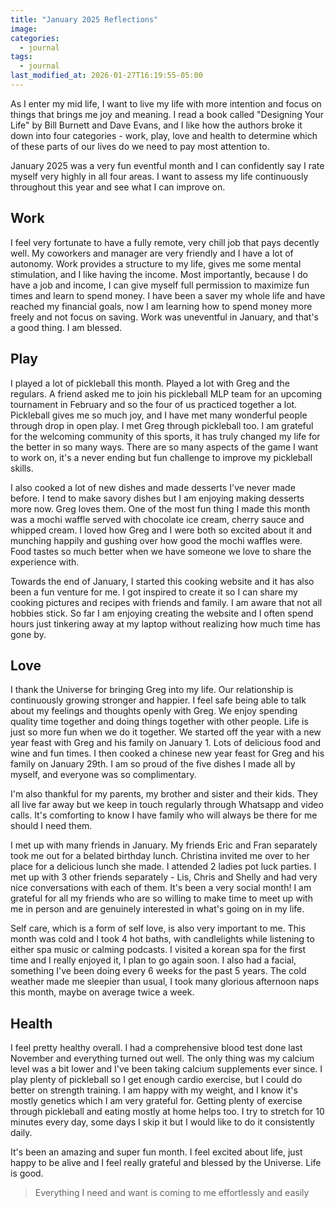 ```yaml
---
title: "January 2025 Reflections"
image: 
categories:
  - journal
tags:
  - journal
last_modified_at: 2026-01-27T16:19:55-05:00
---
```



As I enter my mid life, I want to live my life with more intention and focus on things that brings me joy and meaning. I read a book called "Designing Your Life" by Bill Burnett and Dave Evans, and I like how the authors broke it down into four categories - work, play, love and health to determine which of these parts of our lives do we need to pay most attention to.


January 2025 was a very fun eventful month and I can confidently say I rate myself very highly in all four areas. I want to assess my life continuously throughout this year and see what I can improve on.


## Work
I feel very fortunate to have a fully remote, very chill job that pays decently well. My coworkers and manager are very friendly and I have a lot of autonomy. Work provides a structure to my life, gives me some mental stimulation, and I like having the income. Most importantly, because I do have a job and income, I can give myself full permission to maximize fun times and learn to spend money. I have been a saver my whole life and have reached my financial goals, now I am learning how to spend money more freely and not focus on saving.
Work was uneventful in January, and that's a good thing. I am blessed.

## Play 
I played a lot of pickleball this month. Played a lot with Greg and the regulars. A friend asked me to join his pickleball MLP team for an upcoming tournament in February and so the four of us practiced together a lot. Pickleball gives me so much joy, and I have met many wonderful people through drop in open play. I met Greg through pickleball too. I am grateful for the welcoming community of this sports, it has truly changed my life for the better in so many ways. There are so many aspects of the game I want to work on, it's a never ending but fun challenge to improve my pickleball skills.

I also cooked a lot of new dishes and made desserts I've never made before. I tend to make savory dishes but I am enjoying making desserts more now. Greg loves them. One of the most fun thing I made this month was a mochi waffle served with chocolate ice cream, cherry sauce and whipped cream. I loved how Greg and I were both so excited about it and munching happily and gushing over how good the mochi waffles were. Food tastes so much better when we have someone we love to share the experience with.

Towards the end of January, I started this cooking website and it has also been a fun venture for me. I got inspired to create it so I can share my cooking pictures and recipes with friends and family. I am aware that not all hobbies stick. So far I am enjoying creating the website and I often spend hours just tinkering away at my laptop without realizing how much time has gone by.

## Love
I thank the Universe for bringing Greg into my life. Our relationship is continuously growing stronger and happier. I feel safe being able to talk about my feelings and thoughts openly with Greg. We enjoy spending quality time together and doing things together with other people. Life is just so more fun when we do it together.
We started off the year with a new year feast with Greg and his family on January 1. Lots of delicious food and wine and fun times. I then cooked a chinese new year feast for Greg and his family on January 29th. I am so proud of the five dishes I made all by myself, and everyone was so complimentary.

I'm also thankful for my parents, my brother and sister and their kids. They all live far away but we keep in touch regularly through Whatsapp and video calls. It's comforting to know I have family who will always be there for me should I need them.

I met up with many friends in January. My friends Eric and Fran separately took me out for a belated birthday lunch. Christina invited me over to her place for a delicious lunch she made. I attended 2 ladies pot luck parties. I met up with 3 other friends separately - Lis, Chris and Shelly and had very nice conversations with each of them. It's been a very social month! 
I am grateful for all my friends who are so willing to make time to meet up with me in person and are genuinely interested in what's going on in my life.

Self care, which is a form of self love, is also very important to me. This month was cold and I took 4 hot baths, with candlelights while listening to either spa music or calming podcasts. I visited a korean spa for the first time and I really enjoyed it, I plan to go again soon. I also had a facial, something I've been doing every 6 weeks for the past 5 years. The cold weather made me sleepier than usual, I took many glorious afternoon naps this month, maybe on average twice a week.

## Health
I feel pretty healthy overall. I had a comprehensive blood test done last November and everything turned out well. The only thing was my calcium level was a bit lower and I've been taking calcium supplements ever since. I play plenty of pickleball so I get enough cardio exercise, but I could do better on strength training. 
I am happy with my weight, and I know it's mostly genetics which I am very grateful for. Getting plenty of exercise through pickleball and eating mostly at home helps too. 
I try to stretch for 10 minutes every day, some days I skip it but I would like to do it consistently daily.


It's been an amazing and super fun month. I feel excited about life, just happy to be alive and I feel really grateful and blessed by the Universe. Life is good.


> Everything I need and want is coming to me effortlessly and easily
